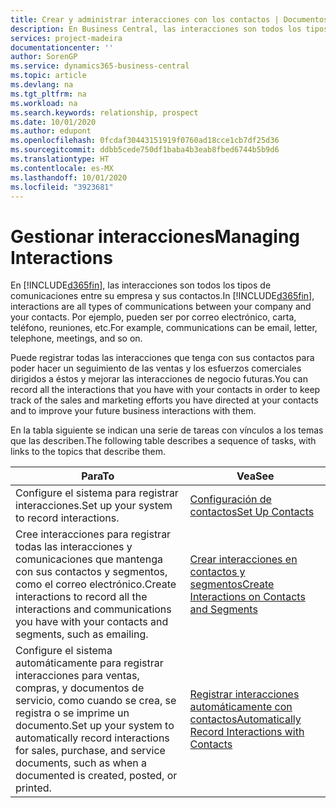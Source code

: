 ```yaml
---
title: Crear y administrar interacciones con los contactos | Documentos de Microsoft
description: En Business Central, las interacciones son todos los tipos de comunicaciones entre su empresa y sus contactos. Por ejemplo, pueden ser por correo electrónico, carta, teléfono, reuniones, etc.
services: project-madeira
documentationcenter: ''
author: SorenGP
ms.service: dynamics365-business-central
ms.topic: article
ms.devlang: na
ms.tgt_pltfrm: na
ms.workload: na
ms.search.keywords: relationship, prospect
ms.date: 10/01/2020
ms.author: edupont
ms.openlocfilehash: 0fcdaf30443151919f0760ad18cce1cb7df25d36
ms.sourcegitcommit: ddbb5cede750df1baba4b3eab8fbed6744b5b9d6
ms.translationtype: HT
ms.contentlocale: es-MX
ms.lasthandoff: 10/01/2020
ms.locfileid: "3923681"
---
```

# <a name="managing-interactions"></a><span data-ttu-id="df479-104">Gestionar interacciones</span><span class="sxs-lookup"><span data-stu-id="df479-104">Managing Interactions</span></span>
<span data-ttu-id="df479-105">En [!INCLUDE[d365fin](includes/d365fin_md.md)], las interacciones son todos los tipos de comunicaciones entre su empresa y sus contactos.</span><span class="sxs-lookup"><span data-stu-id="df479-105">In [!INCLUDE[d365fin](includes/d365fin_md.md)], interactions are all types of communications between your company and your contacts.</span></span> <span data-ttu-id="df479-106">Por ejemplo, pueden ser por correo electrónico, carta, teléfono, reuniones, etc.</span><span class="sxs-lookup"><span data-stu-id="df479-106">For example, communications can be email, letter, telephone, meetings, and so on.</span></span>

<span data-ttu-id="df479-107">Puede registrar todas las interacciones que tenga con sus contactos para poder hacer un seguimiento de las ventas y los esfuerzos comerciales dirigidos a éstos y mejorar las interacciones de negocio futuras.</span><span class="sxs-lookup"><span data-stu-id="df479-107">You can record all the interactions that you have with your contacts in order to keep track of the sales and marketing efforts you have directed at your contacts and to improve your future business interactions with them.</span></span>

<span data-ttu-id="df479-108">En la tabla siguiente se indican una serie de tareas con vínculos a los temas que las describen.</span><span class="sxs-lookup"><span data-stu-id="df479-108">The following table describes a sequence of tasks, with links to the topics that describe them.</span></span>

| <span data-ttu-id="df479-109">Para</span><span class="sxs-lookup"><span data-stu-id="df479-109">To</span></span> | <span data-ttu-id="df479-110">Vea</span><span class="sxs-lookup"><span data-stu-id="df479-110">See</span></span> |
| --- | --- |
| <span data-ttu-id="df479-111">Configure el sistema para registrar interacciones.</span><span class="sxs-lookup"><span data-stu-id="df479-111">Set up your system to record interactions.</span></span> |[<span data-ttu-id="df479-112">Configuración de contactos</span><span class="sxs-lookup"><span data-stu-id="df479-112">Set Up Contacts</span></span>](marketing-setup-contacts.md) |
|<span data-ttu-id="df479-113">Cree interacciones para registrar todas las interacciones y comunicaciones que mantenga con sus contactos y segmentos, como el correo electrónico.</span><span class="sxs-lookup"><span data-stu-id="df479-113">Create interactions to record all the interactions and communications you have with your contacts and segments, such as emailing.</span></span>|[<span data-ttu-id="df479-114">Crear interacciones en contactos y segmentos</span><span class="sxs-lookup"><span data-stu-id="df479-114">Create Interactions on Contacts and Segments</span></span>](marketing-how-create-interactions.md)|
|<span data-ttu-id="df479-115">Configure el sistema automáticamente para registrar interacciones para ventas, compras, y documentos de servicio, como cuando se crea, se registra o se imprime un documento.</span><span class="sxs-lookup"><span data-stu-id="df479-115">Set up your system to automatically record interactions for sales, purchase, and service documents, such as when a documented is created, posted, or printed.</span></span>|[<span data-ttu-id="df479-116">Registrar interacciones automáticamente con contactos</span><span class="sxs-lookup"><span data-stu-id="df479-116">Automatically Record Interactions with Contacts</span></span>](marketing-auto-record-interactions.md)|
